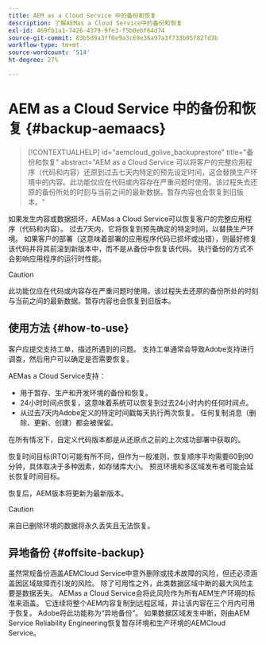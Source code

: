 ```yaml
---
title: AEM as a Cloud Service 中的备份和恢复
description: 了解AEMas a Cloud Service中的备份和恢复
exl-id: 469fb1a1-7426-4379-9fe3-f5b0ebf64d74
source-git-commit: 83b5d9a3ff0e9a3c69e36a97a3f733b05f827d3b
workflow-type: tm+mt
source-wordcount: '514'
ht-degree: 27%

---
```



# AEM as a Cloud Service 中的备份和恢复 {#backup-aemaacs}

>[!CONTEXTUALHELP]
>id="aemcloud_golive_backuprestore"
>title="备份和恢复"
>abstract="AEM as a Cloud Service 可以将客户的完整应用程序（代码和内容）还原到过去七天内特定的预先设定时间，这会替换生产环境中的内容。此功能仅应在代码或内容存在严重问题时使用。该过程失去还原的备份所处的时刻与当前之间的最新数据。暂存内容也会恢复到旧版本。"

如果发生内容或数据损坏，AEMas a Cloud Service可以恢复客户的完整应用程序（代码和内容）。 过去7天内，它将恢复到预先确定的特定时间，以替换生产环境。
如果客户的部署（这意味着部署的应用程序代码已损坏或出错），则最好修复该代码并将其前滚到新版本中，而不是从备份中恢复该代码。 执行备份的方式不会影响应用程序的运行时性能。

>[!CAUTION]
>
>此功能仅应在代码或内容存在严重问题时使用。该过程失去还原的备份所处的时刻与当前之间的最新数据。暂存内容也会恢复到旧版本。

## 使用方法 {#how-to-use}

客户应提交支持工单，描述所遇到的问题。 支持工单通常会导致Adobe支持进行调查，然后用户可以确定是否需要恢复。

AEMas a Cloud Service支持：

* 用于暂存、生产和开发环境的备份和恢复。
* 24小时时间点恢复，这意味着系统可以恢复到过去24小时内的任何时间点。
* 从过去7天内Adobe定义的特定时间戳每天执行两次恢复。 任何复制消息（删除、更新、创建）都会被保留。

在所有情况下，自定义代码版本都是从还原点之前的上次成功部署中获取的。

恢复时间目标(RTO)可能有所不同，但作为一般准则，恢复顺序平均需要60到90分钟，具体取决于多种因素，如存储库大小。 预览环境和多区域发布者可能会延长恢复时间目标。

恢复后，AEM版本将更新为最新版本。

>[!CAUTION]
>
>来自已删除环境的数据将永久丢失且无法恢复。

## 异地备份 {#offsite-backup}

虽然常规备份涵盖AEMCloud Service中意外删除或技术故障的风险，但还必须涵盖因区域故障而引发的风险。 除了可用性之外，此类数据区域中断的最大风险主要是数据丢失。
AEMas a Cloud Service会将此风险作为所有AEM生产环境的标准来涵盖。 它连续将整个AEM内容复制到远程区域，并让该内容在三个月内可用于恢复。 Adobe将此功能称为“异地备份”。
如果数据区域发生中断，则由AEM Service Reliability Engineering恢复暂存环境和生产环境的AEMCloud Service。